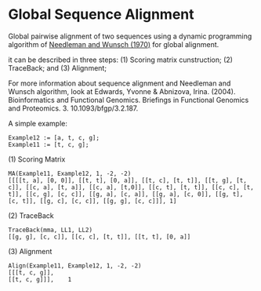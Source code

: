 Global Sequence Alignment
==============================
Global pairwise alignment of two sequences using a dynamic programming algorithm of <a href="https://en.wikipedia.org/wiki/Needleman%E2%80%93Wunsch_algorithm">Needleman and Wunsch (1970)</a> for global alignment.

it can be described in three steps:
(1) Scoring matrix cunstruction; (2) TraceBack; and (3) Alignment;

For more information about sequence alignment and Needleman and Wunsch algorithm, look at
Edwards, Yvonne & Abnizova, Irina. (2004). Bioinformatics and Functional Genomics. Briefings in Functional Genomics and Proteomics. 3. 10.1093/bfgp/3.2.187. 


A simple example:

	Example12 := [a, t, c, g];
	Example11 := [t, c, g];

(1) Scoring Matrix

	MA(Example11, Example12, 1, -2, -2)
	[[[[t, a], [0, 0]], [[t, t], [0, a]], [[t, c], [t, t]], [[t, g], [t, c]], [[c, a], [t, a]], [[c, a], [t,0]], [[c, t], [t, t]], [[c, c], [t, t]], [[c, g], [c, c]], [[g, a], [c, a]], [[g, a], [c, 0]], [[g, t], [c, t]], [[g, c], [c, c]], [[g, g], [c, c]]], 1]

(2) TraceBack

	TraceBack(mma, LL1, LL2)
	[[g, g], [c, c]], [[c, c], [t, t]], [[t, t], [0, a]]

(3) Alignment

	Align(Example11, Example12, 1, -2, -2)
	[[[t, c, g]], 
	[[t, c, g]]],	 1
